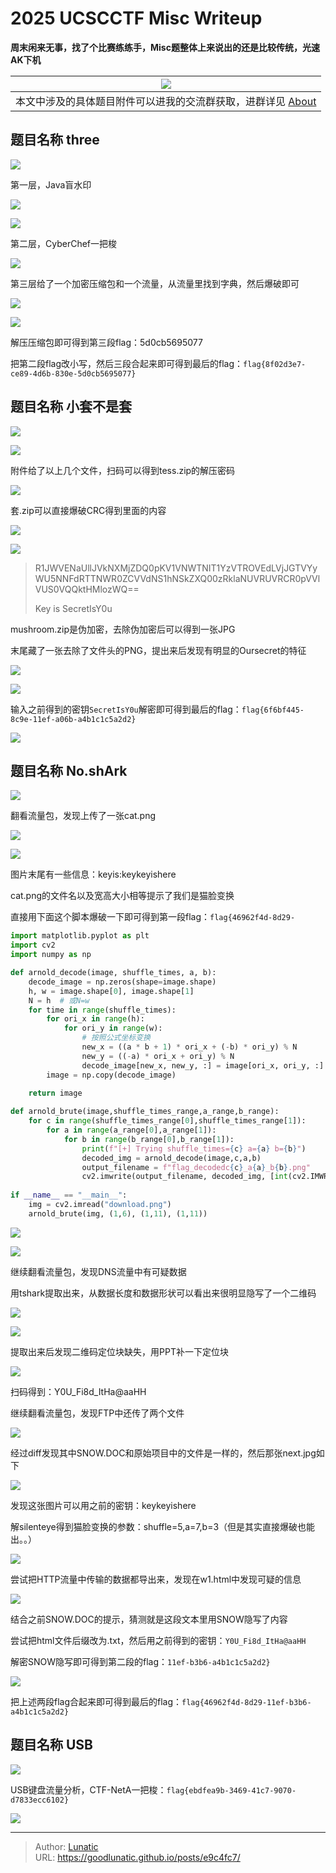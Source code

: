 # 2025 UCSCCTF Misc Writeup

**周末闲来无事，找了个比赛练练手，Misc题整体上来说出的还是比较传统，光速AK下机**
<!--more-->

|                 ![](imgs/image-20250420211547450.png)<br>                 |
| :-----------------------------------------------------------------------: |
| 本文中涉及的具体题目附件可以进我的交流群获取，进群详见 [About](https://goodlunatic.github.io/about/) |

## 题目名称 three

![](imgs/image-20250420212129203.png)

第一层，Java盲水印

![](imgs/image-20250420212137213.png)

![](imgs/image-20250420212140371.png)

第二层，CyberChef一把梭

![](imgs/image-20250420212148043.png)

第三层给了一个加密压缩包和一个流量，从流量里找到字典，然后爆破即可

![](imgs/image-20250420212159236.png)

![](imgs/image-20250420212203259.png)

解压压缩包即可得到第三段flag：5d0cb5695077

把第二段flag改小写，然后三段合起来即可得到最后的flag：`flag{8f02d3e7-ce89-4d6b-830e-5d0cb5695077}`

## 题目名称 小套不是套

![](imgs/image-20250420212252054.png)

![](imgs/image-20250420212255934.png)

附件给了以上几个文件，扫码可以得到tess.zip的解压密码

![](imgs/image-20250420212302602.png)

套.zip可以直接爆破CRC得到里面的内容

![](imgs/image-20250420212309690.png)

![](imgs/image-20250420212312189.png)

> R1JWVENaUllJVkNXMjZDQ0pKV1VNWTNIT1YzVTROVEdLVjJGTVYyWU5NNFdRTTNWR0ZCVVdNS1hNSkZXQ00zRklaNUVRUVRCR0pVVlVUS0VQQktHMlozWQ==
> 
> Key is SecretIsY0u

mushroom.zip是伪加密，去除伪加密后可以得到一张JPG

末尾藏了一张去除了文件头的PNG，提出来后发现有明显的Oursecret的特征

![](imgs/image-20250420212339696.png)

![](imgs/image-20250420212343601.png)

输入之前得到的密钥`SecretIsY0u`解密即可得到最后的flag：`flag{6f6bf445-8c9e-11ef-a06b-a4b1c1c5a2d2}`

![](imgs/image-20250420212359221.png)

## 题目名称 No.shArk

![](imgs/image-20250420212410553.png)

翻看流量包，发现上传了一张cat.png

![](imgs/image-20250420212417068.png)

![](imgs/image-20250420212419797.png)

图片末尾有一些信息：keyis:keykeyishere

cat.png的文件名以及宽高大小相等提示了我们是猫脸变换

直接用下面这个脚本爆破一下即可得到第一段flag：`flag{46962f4d-8d29-`

```python
import matplotlib.pyplot as plt
import cv2
import numpy as np

def arnold_decode(image, shuffle_times, a, b):
    decode_image = np.zeros(shape=image.shape)
    h, w = image.shape[0], image.shape[1]
    N = h  # 或N=w
    for time in range(shuffle_times):
        for ori_x in range(h):
            for ori_y in range(w):
                # 按照公式坐标变换
                new_x = ((a * b + 1) * ori_x + (-b) * ori_y) % N
                new_y = ((-a) * ori_x + ori_y) % N
                decode_image[new_x, new_y, :] = image[ori_x, ori_y, :]
        image = np.copy(decode_image)
        
    return image

def arnold_brute(image,shuffle_times_range,a_range,b_range):
    for c in range(shuffle_times_range[0],shuffle_times_range[1]):
        for a in range(a_range[0],a_range[1]):
            for b in range(b_range[0],b_range[1]):
                print(f"[+] Trying shuffle_times={c} a={a} b={b}")
                decoded_img = arnold_decode(image,c,a,b)
                output_filename = f"flag_decodedc{c}_a{a}_b{b}.png"
                cv2.imwrite(output_filename, decoded_img, [int(cv2.IMWRITE_PNG_COMPRESSION), 0])
                
if __name__ == "__main__":
    img = cv2.imread("download.png")
    arnold_brute(img, (1,6), (1,11), (1,11))
```

![](imgs/image-20250420212438843.png)

![](imgs/image-20250420212442361.png)

继续翻看流量包，发现DNS流量中有可疑数据

用tshark提取出来，从数据长度和数据形状可以看出来很明显隐写了一个二维码

![](imgs/image-20250420212449767.png)

![](imgs/image-20250420212452580.png)


提取出来后发现二维码定位块缺失，用PPT补一下定位块

![](imgs/image-20250420212459987.png)

扫码得到：Y0U_Fi8d_ItHa@aaHH

继续翻看流量包，发现FTP中还传了两个文件

![](imgs/image-20250420212507036.png)

经过diff发现其中SNOW.DOC和原始项目中的文件是一样的，然后那张next.jpg如下

![](imgs/image-20250420212516249.jpeg)

发现这张图片可以用之前的密钥：keykeyishere

解silenteye得到猫脸变换的参数：shuffle=5,a=7,b=3（但是其实直接爆破也能出。。）

![](imgs/image-20250420212521724.png)

尝试把HTTP流量中传输的数据都导出来，发现在w1.html中发现可疑的信息

![](imgs/image-20250420212529325.png)


结合之前SNOW.DOC的提示，猜测就是这段文本里用SNOW隐写了内容

尝试把html文件后缀改为.txt，然后用之前得到的密钥：`Y0U_Fi8d_ItHa@aaHH`

解密SNOW隐写即可得到第二段的flag：`11ef-b3b6-a4b1c1c5a2d2}`

![](imgs/image-20250420212545469.png)

把上述两段flag合起来即可得到最后的flag：`flag{46962f4d-8d29-11ef-b3b6-a4b1c1c5a2d2}`

## 题目名称 USB

![](imgs/image-20250420212556365.png)

USB键盘流量分析，CTF-NetA一把梭：`flag{ebdfea9b-3469-41c7-9070-d7833ecc6102}`

![](imgs/image-20250420212607388.png)



---

> Author: [Lunatic](https://goodlunatic.github.io)  
> URL: https://goodlunatic.github.io/posts/e9c4fc7/  

